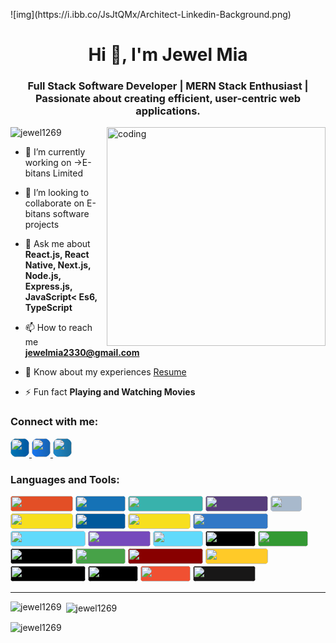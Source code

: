 <p  box-shadow="10" border-radius="15">
  ![img](https://i.ibb.co/JsJtQMx/Architect-Linkedin-Background.png)
</p>


<h1 align="center">Hi 👋, I'm Jewel Mia</h1>
<h3 align="center">Full Stack Software Developer | MERN Stack Enthusiast | Passionate about creating efficient, user-centric web applications.</h3>

<img align="right" alt="coding" width="350" src="https://camo.githubusercontent.com/9792d43627b178fd4a45bcabb3647d7b34a62d64baf96a19abf6ea19d5cea8dd/68747470733a2f2f63646e2e6472696262626c652e636f6d2f75736572732f313138373833362f73637265656e73686f74732f363533393432392f70726f6772616d65722e676966">

<p align="left"> <img src="https://komarev.com/ghpvc/?username=jewel1269&label=Profile%20views&color=0e75b6&style=flat-square" alt="jewel1269" /> </p>

- 🔭 I’m currently working on ->E-bitans Limited

- 👯 I’m looking to collaborate on E-bitans software projects 

- 💬 Ask me about **React.js, React Native, Next.js, Node.js, Express.js, JavaScript< Es6, TypeScript**

- 📫 How to reach me **jewelmia2330@gmail.com**

- 📄 Know about my experiences [Resume](https://drive.google.com/file/d/1Z8PstX0bq2qfHbXSzOWoFnCm-H6tmdAd/view)

- ⚡ Fun fact **Playing and Watching Movies**

<h3 align="left">Connect with me:</h3>
<p align="left">
  <a href="https://www.linkedin.com/in/jewel-mia/" target="_blank">
    <img src="https://img.shields.io/badge/-LinkedIn-blue?style=flat-square&logo=linkedin&logoColor=white&color=0077B5" height="30" style="border-radius: 10px; background: linear-gradient(to right, #0077B5, #0056A0);" />
  </a>
  <a href="https://web.facebook.com/iftekar13" target="_blank">
    <img src="https://img.shields.io/badge/-Facebook-blue?style=flat-square&logo=facebook&logoColor=white&color=1877F2" height="30" style="border-radius: 10px; background: linear-gradient(to right, #1877F2, #1661AC);" />
  </a>
  <a href="https://codeforces.com/profile/jewel21" target="_blank">
    <img src="https://img.shields.io/badge/-Codeforces-blue?style=flat-square&logo=codeforces&logoColor=white&color=1F8ACB" height="30" style="border-radius: 10px; background: linear-gradient(to right, #1F8ACB, #1A6D9C);" />
  </a>
</p>



<h3 align="left">Languages and Tools:</h3>
<p align="left">
  <img width="100" height="25" src="https://img.shields.io/badge/-HTML5-E34F26?style=flat-square&logo=html5&logoColor=white" style="background-color: #E34F26; border-radius: 5px;" />
  <img width="80" height="25" src="https://img.shields.io/badge/-CSS3-1572B6?style=flat-square&logo=css3&logoColor=white" style="background-color: #1572B6; border-radius: 5px;" />
  <img width="120" height="25" src="https://img.shields.io/badge/-Tailwind_CSS-38B2AC?style=flat-square&logo=tailwind-css&logoColor=white" style="background-color: #38B2AC; border-radius: 5px;" />
  <img width="100" height="25" src="https://img.shields.io/badge/-Bootstrap-563D7C?style=flat-square&logo=bootstrap&logoColor=white" style="background-color: #563D7C; border-radius: 5px;" />
  <img width="50" height="25" src="https://img.shields.io/badge/-C-A8B9CC?style=flat-square&logo=c&logoColor=white" style="background-color: #A8B9CC; border-radius: 5px;" />
  <img width="100" height="25" src="https://img.shields.io/badge/-JavaScript-F7DF1E?style=flat-square&logo=javascript&logoColor=black" style="background-color: #F7DF1E; border-radius: 5px;" />
  <img width="80" height="25" src="https://img.shields.io/badge/-C++-00599C?style=flat-square&logo=c%2B%2B&logoColor=white" style="background-color: #00599C; border-radius: 5px;" />
  <img width="100" height="25" src="https://img.shields.io/badge/-ES6-F7DF1E?style=flat-square&logo=javascript&logoColor=black" style="background-color: #F7DF1E; border-radius: 5px;" />
  <img width="120" height="25" src="https://img.shields.io/badge/-TypeScript-3178C6?style=flat-square&logo=typescript&logoColor=white" style="background-color: #3178C6; border-radius: 5px;" />
  <img width="120" height="25" src="https://img.shields.io/badge/-React_Native-61DAFB?style=flat-square&logo=react&logoColor=black" style="background-color: #61DAFB; border-radius: 5px;" />
  <img width="100" height="25" src="https://img.shields.io/badge/-Redux-764ABC?style=flat-square&logo=redux&logoColor=white" style="background-color: #764ABC; border-radius: 5px;" />
  <img width="80" height="25" src="https://img.shields.io/badge/-React-61DAFB?style=flat-square&logo=react&logoColor=black" style="background-color: #61DAFB; border-radius: 5px;" />
  <img width="80" height="25" src="https://img.shields.io/badge/-Next.js-000000?style=flat-square&logo=next.js&logoColor=white" style="background-color: #000000; border-radius: 5px;" />
  <img width="80" height="25" src="https://img.shields.io/badge/-Node.js-339933?style=flat-square&logo=node.js&logoColor=white" style="background-color: #339933; border-radius: 5px;" />
  <img width="100" height="25" src="https://img.shields.io/badge/-Express.js-000000?style=flat-square&logo=express&logoColor=white" style="background-color: #000000; border-radius: 5px;" />
  <img width="80" height="25" src="https://img.shields.io/badge/-MongoDB-47A248?style=flat-square&logo=mongodb&logoColor=white" style="background-color: #47A248; border-radius: 5px;" />
  <img width="120" height="25" src="https://img.shields.io/badge/-Mongoose-880000?style=flat-square&logo=mongoose&logoColor=white" style="background-color: #880000; border-radius: 5px;" />
  <img width="100" height="25" src="https://img.shields.io/badge/-Firebase-FFCA28?style=flat-square&logo=firebase&logoColor=black" style="background-color: #FFCA28; border-radius: 5px;" />
  <img width="120" height="25" src="https://img.shields.io/badge/-JWT-000000?style=flat-square&logo=json-web-tokens&logoColor=white" style="background-color: #000000; border-radius: 5px;" />
  <img width="80" height="25" src="https://img.shields.io/badge/-Vercel-000000?style=flat-square&logo=vercel&logoColor=white" style="background-color: #000000; border-radius: 5px;" />
  <img width="80" height="25" src="https://img.shields.io/badge/-Git-F05032?style=flat-square&logo=git&logoColor=white" style="background-color: #F05032; border-radius: 5px;" />
  <img width="100" height="25" src="https://img.shields.io/badge/-GitHub-181717?style=flat-square&logo=github&logoColor=white" style="background-color: #181717; border-radius: 5px;" />
</p>




---

<p><img align="left" src="https://github-readme-stats.vercel.app/api/top-langs/?username=jewel1269&layout=compact&hide=html" alt="jewel1269" /></p>
  <p>&nbsp;<img align="center" margin-top="10" src="https://github-readme-stats.vercel.app/api?username=jewel1269&show_icons=true" alt="jewel1269" /></p>
<p><img align="left" src="https://github-readme-streak-stats.herokuapp.com/?user=jewel1269" alt="jewel1269" /></p>

